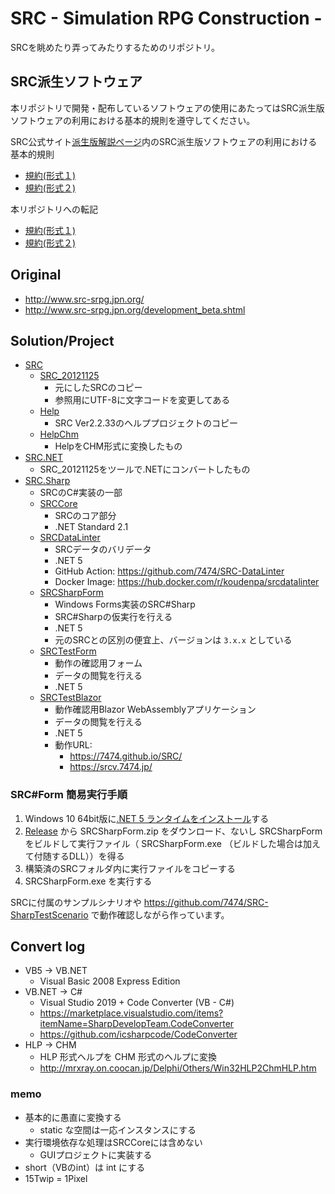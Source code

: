 # SRC - Simulation RPG Construction -

SRCを眺めたり弄ってみたりするためのリポジトリ。

## SRC派生ソフトウェア

本リポジトリで開発・配布しているソフトウェアの使用にあたってはSRC派生版ソフトウェアの利用における基本的規則を遵守してください。

SRC公式サイト[派生版解説ページ](http://www.src-srpg.jpn.org/development_hasei.shtml)内のSRC派生版ソフトウェアの利用における基本的規則
- [規約(形式１)](http://www.src-srpg.jpn.org/hasei_kiyaku1.html)
- [規約(形式２)](http://www.src-srpg.jpn.org/hasei_kiyaku2.html)

本リポジトリへの転記
- [規約(形式１)](src_hasei_kiyaku1.md)
- [規約(形式２)](src_hasei_kiyaku2.md)

## Original

- http://www.src-srpg.jpn.org/
- http://www.src-srpg.jpn.org/development_beta.shtml

## Solution/Project

- [SRC](./SRC)
    - [SRC_20121125](./SRC/SRC_20121125)
        - 元にしたSRCのコピー
        - 参照用にUTF-8に文字コードを変更してある
    - [Help](./SRC/Help)
        - SRC Ver2.2.33のヘルププロジェクトのコピー
    - [HelpChm](./SRC/HelpChm)
        - HelpをCHM形式に変換したもの
- [SRC.NET](./SRC.NET)
    - SRC_20121125をツールで.NETにコンバートしたもの
- [SRC.Sharp](./SRC.Sharp)
    - SRCのC#実装の一部
    - [SRCCore](./SRC.Sharp/SRCCore)
        - SRCのコア部分
        - .NET Standard 2.1
    - [SRCDataLinter](SRC.Sharp/SRCDataLinter)
        - SRCデータのバリデータ
        - .NET 5
        - GitHub Action: https://github.com/7474/SRC-DataLinter
        - Docker Image: https://hub.docker.com/r/koudenpa/srcdatalinter
    - [SRCSharpForm](./SRC.Sharp/SRCSharpForm)
        - Windows Forms実装のSRC#Sharp
        - SRC#Sharpの仮実行を行える
        - .NET 5
        - 元のSRCとの区別の便宜上、バージョンは `3.x.x` としている
    - [SRCTestForm](./SRC.Sharp/SRCTestForm)
        - 動作の確認用フォーム
        - データの閲覧を行える
        - .NET 5
    - [SRCTestBlazor](./SRC.Sharp/SRCTestBlazor)
        - 動作確認用Blazor WebAssemblyアプリケーション
        - データの閲覧を行える
        - .NET 5
        - 動作URL:
            - https://7474.github.io/SRC/
            - https://srcv.7474.jp/

### SRC#Form 簡易実行手順

1. Windows 10 64bit版に[.NET 5 ランタイムをインストール](https://docs.microsoft.com/ja-jp/dotnet/core/install/windows?tabs=net50)する
1. [Release](./releases) から SRCSharpForm.zip をダウンロード、ないし SRCSharpForm をビルドして実行ファイル（ SRCSharpForm.exe （ビルドした場合は加えて付随するDLL））を得る
1. 構築済のSRCフォルダ内に実行ファイルをコピーする
1. SRCSharpForm.exe を実行する

SRCに付属のサンプルシナリオや https://github.com/7474/SRC-SharpTestScenario で動作確認しながら作っています。

## Convert log

- VB5 -> VB.NET
    - Visual Basic 2008 Express Edition
- VB.NET -> C#
    - Visual Studio 2019 + Code Converter (VB - C#)
    - https://marketplace.visualstudio.com/items?itemName=SharpDevelopTeam.CodeConverter
    - https://github.com/icsharpcode/CodeConverter
- HLP -> CHM
    - HLP 形式ヘルプを CHM 形式のヘルプに変換
    - http://mrxray.on.coocan.jp/Delphi/Others/Win32HLP2ChmHLP.htm

### memo

- 基本的に愚直に変換する
    - static な空間は一応インスタンスにする
- 実行環境依存な処理はSRCCoreには含めない
    - GUIプロジェクトに実装する
- short（VBのint）は int にする
- 15Twip = 1Pixel
